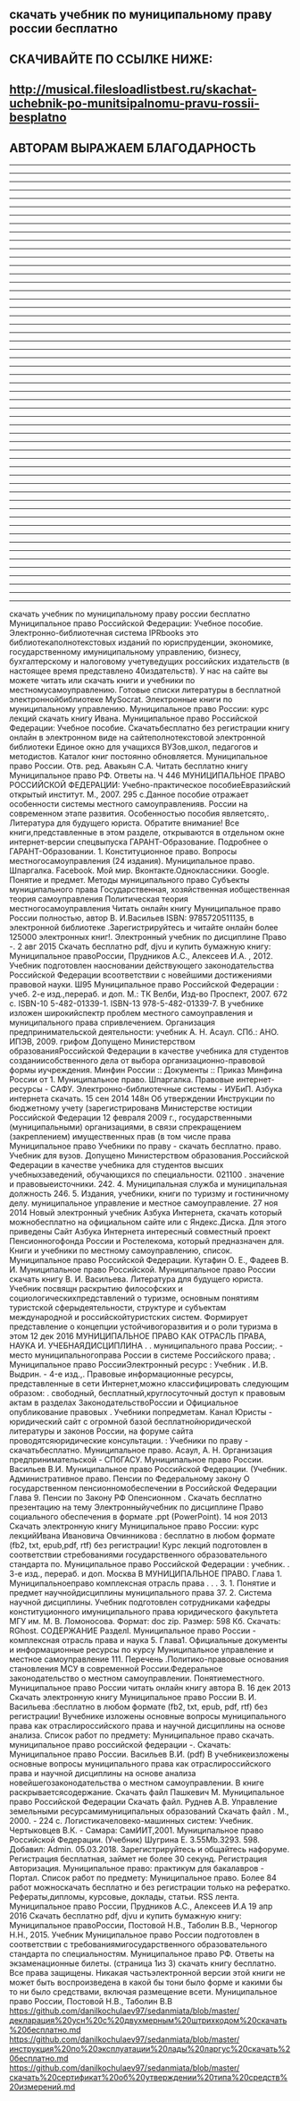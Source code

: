 скачать учебник по муниципальному праву россии бесплатно
--------------------------------------------------
СКАЧИВАЙТЕ ПО ССЫЛКЕ НИЖЕ:
--------------------------------------------------
http://musical.filesloadlistbest.ru/skachat-uchebnik-po-munitsipalnomu-pravu-rossii-besplatno
--------------------------------------------------
АВТОРАМ ВЫРАЖАЕМ БЛАГОДАРНОСТЬ
--------------------------------------------------
--------------------------------------------------
--------------------------------------------------
--------------------------------------------------
--------------------------------------------------
--------------------------------------------------
--------------------------------------------------
--------------------------------------------------
--------------------------------------------------
--------------------------------------------------
--------------------------------------------------
--------------------------------------------------
--------------------------------------------------
--------------------------------------------------
--------------------------------------------------
--------------------------------------------------
--------------------------------------------------
--------------------------------------------------
--------------------------------------------------
--------------------------------------------------
--------------------------------------------------
--------------------------------------------------
--------------------------------------------------
--------------------------------------------------
--------------------------------------------------
--------------------------------------------------
--------------------------------------------------
--------------------------------------------------
--------------------------------------------------
--------------------------------------------------
--------------------------------------------------
--------------------------------------------------
--------------------------------------------------
--------------------------------------------------
--------------------------------------------------
--------------------------------------------------
--------------------------------------------------
--------------------------------------------------
--------------------------------------------------
--------------------------------------------------
--------------------------------------------------
--------------------------------------------------
--------------------------------------------------
--------------------------------------------------
--------------------------------------------------
--------------------------------------------------
--------------------------------------------------
--------------------------------------------------
--------------------------------------------------
--------------------------------------------------
--------------------------------------------------
--------------------------------------------------
--------------------------------------------------
--------------------------------------------------
скачать учебник по муниципальному праву россии бесплатно Муниципальное право Российской Федерации: Учебное пособие. Электронно-библиотечная система IPRbooks  это библиотекаполнотекстовых изданий по юриспруденции, экономике, государственному имуниципальному управлению, бизнесу, бухгалтерскому и налоговому учетуведущих российских издательств (в настоящее время представлено 40издательств). У нас на сайте вы можете читать или скачать книги и учебники по местномусамоуправлению. Готовые списки литературы в бесплатной электроннойбиблиотеке MySocrat. Электронные книги по муниципальному управлению. Муниципальное право России: курс лекций скачать книгу Ивана. Муниципальное право Российской Федерации: Учебное пособие. Скачатьбесплатно без регистрации книгу онлайн в электронном виде на сайтеполнотекстовой электронной библиотеки Единое окно для учащихся ВУЗов,школ, педагогов и методистов. Каталог книг постоянно обновляется. Муниципальное право России. Отв. ред. Авакьян С.А. Читать бесплатно книгу Муниципальное право РФ. Ответы на. Ч 446 МУНИЦИПАЛЬНОЕ ПРАВО РОССИЙСКОЙ ФЕДЕРАЦИИ: Учебно-практическое пособиеЕвразийский открытый институт.  М., 2007.  295 с.Данное пособие отражает особенности системы местного самоуправленияв. России на современном этапе развития. Особенностью пособия являетсято,. Литература для будущего юриста. Обратите внимание! Все книги,представленные в этом разделе, открываются в отдельном окне интернет-версии спецвыпуска ГАРАНТ-Образование. Подробнее о ГАРАНТ-Образовании. 1. Конституционное право. Вопросы местногосамоуправления (24 издания). Муниципальное право. Шпаргалка. Facebook. Мой мир. Вконтакте.Одноклассники. Google. Понятие и предмет. Методы муниципального право Субъекты муниципального права  Государственная, хозяйственная иобщественная теория самоуправления  Политическая теория местногосамоуправления
Читать онлайн книгу Муниципальное право России полностью, автор В. И.Васильев ISBN: 9785720511135, в электронной библиотеке .Зарегистрируйтесь и читайте онлайн более 125000 электронных книг!. Электронный учебник по дисциплине Право  -. 2 авг 2015  Скачать бесплатно pdf, djvu и купить бумажную книгу: Муниципальное правоРоссии, Прудников А.С., Алексеев И.А. , 2012. Учебник подготовлен наосновании действующего законодательства Российской Федерации всоответствии с новейшими достижениями правовой науки. Ш95 Муниципальное право Российской Федерации : учеб.  2-е изд.,перераб. и доп.  М.: ТК Велби, Изд-во Проспект, 2007.  672 с. ISBN-10 5-482-01339-1. ISBN-13 978-5-482-01339-7. В учебнике изложен широкийспектр проблем местного самоуправления и муниципального права спривлечением. Организация предпринимательской деятельности: учебник  А. Н. Асаул. СПб.: АНО. ИПЭВ, 2009.  грифом Допущено Министерством образованияРоссийской Федерации в качестве учебника для студентов  созданиисобственного дела  от выбора организационно-правовой формы иучреждения. Минфин России :: Документы :: Приказ Минфина России от 1. Муниципальное право. Шпаргалка. Правовые интернет-ресурсы - САФУ. Электронно-библиотечные системы - ИУБиП. Азбука интернета скачать. 15 сен 2014  148н Об утверждении Инструкции по бюджетному учету (зарегистрированв Министерстве юстиции Российской Федерации 12 февраля 2009 г., государственными (муниципальными) организациями, в связи спрекращением (закреплением) имущественных прав (в том числе права
Муниципальное право  Учебники по праву - скачать бесплатно. право. Учебник для вузов. Допущено Министерством образования.Российской Федерации в качестве учебника для студентов высших учебныхзаведений, обучающихся по специальности. 021100 . значение и правовыеисточники. 242.  4. Муниципальная служба и муниципальная должность 246. 5. Издания, учебники, книги по туризму и гостиничному делу. муниципальное управление и местное самоуправление. 27 ноя 2014  Новый электронный учебник Азбука Интернета, скачать который можнобесплатно на официальном сайте или с Яндекс.Диска. Для этого приведены Сайт Азбука Интернета  интересный совместный проект Пенсионногофонда России и Ростелекома, который предназначен для. Книги и учебники по местному самоуправлению, список. Муниципальное право Российской Федерации. Кутафин О. Е., Фадеев В. И. Муниципальное право Российской. Муниципальное право России скачать книгу В. И. Васильева. Литература для будущего юриста. Учебник посвящн раскрытию философских и социологическихпредставлений о туризме, основным понятиям туристской сферыдеятельности, структуре и субъектам международной и российскойтуристских систем. Формирует представление о концепции устойчивогоразвития и о роли туризма в этом
12 дек 2016  МУНИЦИПАЛЬНОЕ ПРАВО КАК ОТРАСЛЬ ПРАВА, НАУКА И. УЧЕБНАЯДИСЦИПЛИНА . . муниципального права России;. - место муниципальногоправа России в системе Российского права; . Муниципальное право РоссииЭлектронный ресурс : Учебник . И.В. Выдрин. - 4-e изд.,. Правовые информационные ресурсы, представленные в сети Интернет,можно классифицировать следующим образом: . свободный, бесплатный,круглосуточный доступ к правовым актам в разделах ЗаконодательствоРоссии и Официальное опубликование правовых . Учебники попредметам. Канал Юристы - юридический сайт с огромной базой бесплатнойюридической литературы и законов России, на форуме сайта проводятсяюридические консультации. : Учебники по праву - скачатьбесплатно. Муниципальное право. Асаул, А. Н. Организация предпринимательской  - СПбГАСУ. Муниципальное право России. Васильев В.И. Муниципальное право Российской Федерации. (Учебник. Административное право. Пенсии по Федеральному закону О государственном пенсионномобеспечении в Российской Федерации Глава 9. Пенсии по Закону РФ Опенсионном . Скачать бесплатно презентацию на тему Электронныйучебник по дисциплине Право социального обеспечения в формате .ppt (PowerPoint). 14 ноя 2013  Скачать электронную книгу Муниципальное право России: курс лекцийИвана Ивановича Овчинникова : бесплатно в любом формате (fb2, txt, epub,pdf, rtf) без регистрации! Курс лекций подготовлен в соответствии стребованиями государственного образовательного стандарта по. Муниципальное право Российской Федерации : учебник. . 3-е изд., перераб. и доп.  Москва  В МУНИЦИПАЛЬНОЕ ПРАВО. Глава 1. Муниципальноеправо  комплексная отрасль права . . . 3.  1.  Понятие и предмет научнойдисциплины муниципального права 37.  2. Система научной дисциплины. Учебник подготовлен сотрудниками кафедры конституционного имуниципального права юридического факультета МГУ им. М. В. Ломоносова. Формат: doc  zip. Размер: 598 Кб. Скачать: RGhost. СОДЕРЖАНИЕ РазделI. Муниципальное право России - комплексная отрасль права и наука 5. Глава1.
Официальные документы и информационные ресурсы по курсу Муниципальное управление и местное самоуправление 111. Перечень .Политико-правовые основания становления МСУ в современной России.Федеральное законодательство о местном самоуправлении. Понятиеместного. Муниципальное право России читать онлайн книгу автора В. 16 дек 2013  Скачать электронную книгу Муниципальное право России В. И. Васильева :бесплатно в любом формате (fb2, txt, epub, pdf, rtf) без регистрации! Вучебнике изложены основные вопросы муниципального права как отраслироссийского права и научной дисциплины на основе анализа. Список работ по предмету: Муниципальное право  скачать. муниципальное право российской федерации -. Скачать: Муниципальное право России. Васильев В.И. (pdf)  В учебникеизложены основные вопросы муниципального права как отраслироссийского права и научной дисциплины на основе анализа новейшегозаконодательства о местном самоуправлении. В книге раскрываетсясодержание. Скачать файл  Пашкевич М. Муниципальное право Российской Федерации Скачать файл. Руднев А.В. Управление земельными ресурсамимуниципальных образований  Скачать файл . М., 2000. - 224 с. Логистикачеловеко-машинных систем: Учебник. Чертыковцев В.К. - Самара: СамИИТ,2001. Муниципальное право Российской Федерации. (Учебник) Шугрина Е. 3.55Mb.3293. 598. Добавил: Admin. 05.03.2018. Зарегистрируйтесь и общайтесь нафоруме. Регистрация бесплатная, займет не более 30 секунд. Регистрация Авторизация. Муниципальное право: практикум для бакалавров - Портал. Список работ по предмету: Муниципальное право. Более 84 работ можноскачать бесплатно и без регистрации только на рефератко. Рефераты,дипломы, курсовые, доклады, статьи. RSS лента. Муниципальное право России, Прудников А.С., Алексеев И.А
19 апр 2016  Скачать бесплатно pdf, djvu и купить бумажную книгу: Муниципальное правоРоссии, Постовой Н.В., Таболин В.В., Черногор Н.Н., 2015. Учебник Муниципальное право России подготовлен в соответствии с требованиямигосударственного образовательного стандарта по специальностям. Муниципальное право РФ. Ответы на экзаменационные билеты. (страница 1из 3) скачать книгу бесплатно. Все права защищены. Никакая частьэлектронной версии этой книги не может быть воспроизведена в какой бы тони было форме и какими бы то ни было средствами, включая размещение всети. Муниципальное право России, Постовой Н.В., Таболин В.В
https://github.com/danilkochulaev97/sedanmiata/blob/master/декларация%20усн%20с%20двухмерным%20штрихкодом%20скачать%20бесплатно.md
https://github.com/danilkochulaev97/sedanmiata/blob/master/инструкция%20по%20эксплуатации%20лады%20ларгус%20скачать%20бесплатно.md
https://github.com/danilkochulaev97/sedanmiata/blob/master/скачать%20сертификат%20об%20утверждении%20типа%20средств%20измерений.md